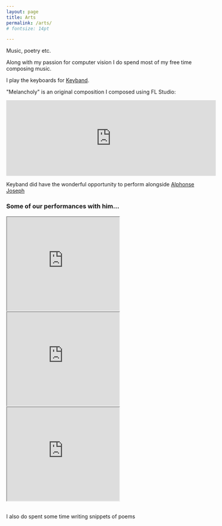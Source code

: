 ```yaml
---
layout: page
title: Arts
permalink: /arts/
# fontsize: 14pt

---
```

Music, poetry etc.

Along with my passion for computer vision I do spend most of my free time composing music. 

I play the keyboards for [Keyband](https://www.youtube.com/channel/UCd0RBs6FM0Vvvvy1C_t_4GQ).

"Melancholy" is an original composition I composed using FL Studio:
<div class="custom-images-style" style="justify-content:center;">
  <iframe width="560" height="202" src="https://www.bandlab.com/embed/?id=4baea3dc-949c-ed11-994c-000d3a3f87df" frameborder="0" allowfullscreen></iframe>
</div>

Keyband did have the wonderful opportunity to perform alongside [Alphonse Joseph](https://en.wikipedia.org/wiki/Alphons_Joseph)


<h3 class="color">Some of our performances with him...</h3>
<div class="custom-images-style" style="justify-content:center;">
  <div class="custom-overlay-container">
    <iframe width="300" height="250" src="https://www.youtube.com/embed/SjuB5TtFsuw" frameborder="10" allowfullscreen></iframe>
  </div>
  <div class="custom-overlay-container">
    <iframe width="300" height="250" src="https://www.youtube.com/embed/yaxYKm48q1M" frameborder="10" allowfullscreen></iframe>
  </div>
  <div class="custom-overlay-container">
    <iframe width="300" height="250" src="https://www.youtube.com/embed/GMF4UTodYSA" frameborder="10" allowfullscreen></iframe>
  </div>
  <!-- You can add more video containers here -->
</div>
<br>

<!-- > youtube: https://www.youtube.com/embed/SjuB5TtFsuw -->

<!-- <iframe width="560" height="315" src="[https://www.youtube.com/embed/SjuB5TtFsuw](https://www.youtube.com/embed/SjuB5TtFsuw)" title="YouTube video player" frameborder="0" allow="accelerometer; autoplay; clipboard-write; encrypted-media; gyroscope; picture-in-picture" allowfullscreen></iframe>

<iframe width="560" height="315" src="[https://www.youtube.com/embed/yaxYKm48q1M](https://www.youtube.com/embed/yaxYKm48q1M)" title="YouTube video player" frameborder="0" allow="accelerometer; autoplay; clipboard-write; encrypted-media; gyroscope; picture-in-picture" allowfullscreen></iframe> -->

I also do spent some time writing snippets of poems
